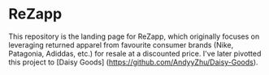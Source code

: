 # ReZapp
This repository is the landing page for ReZapp, which originally focuses on leveraging returned apparel from favourite consumer brands (Nike, Patagonia, Adiddas, etc.) for resale at a discounted price. I've later pivotted this project to [Daisy Goods] (https://github.com/AndyyZhu/Daisy-Goods). 
